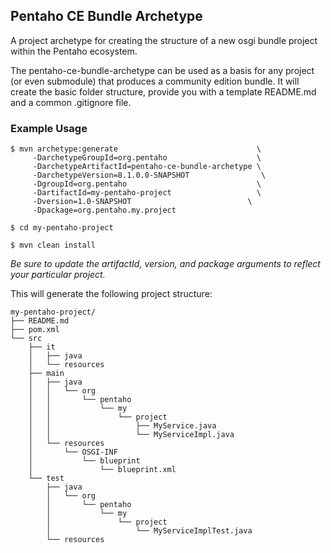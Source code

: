 ## Pentaho CE Bundle Archetype

A project archetype for creating the structure of a new osgi bundle project within the Pentaho ecosystem.

The pentaho-ce-bundle-archetype can be used as a basis for any project (or even submodule) that produces a community edition bundle. It will create the basic folder structure, provide you with a template README.md and a common .gitignore file.

### Example Usage
```
$ mvn archetype:generate                               \
     -DarchetypeGroupId=org.pentaho                    \
     -DarchetypeArtifactId=pentaho-ce-bundle-archetype \
     -DarchetypeVersion=8.1.0.0-SNAPSHOT                \
     -DgroupId=org.pentaho                             \
     -DartifactId=my-pentaho-project                   \
     -Dversion=1.0-SNAPSHOT                          \
     -Dpackage=org.pentaho.my.project
     
$ cd my-pentaho-project

$ mvn clean install
```
_Be sure to update the artifactId, version, and package arguments to reflect your particular project._

This will generate the following project structure:
```
my-pentaho-project/
├── README.md
├── pom.xml
└── src
    ├── it
    │   ├── java
    │   └── resources
    ├── main
    │   ├── java
    │   │   └── org
    │   │       └── pentaho
    │   │           └── my
    │   │               └── project
    │   │                   ├── MyService.java
    │   │                   └── MyServiceImpl.java
    │   └── resources
    │       └── OSGI-INF
    │           └── blueprint
    │               └── blueprint.xml
    └── test
        ├── java
        │   └── org
        │       └── pentaho
        │           └── my
        │               └── project
        │                   └── MyServiceImplTest.java
        └── resources

```
